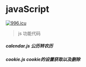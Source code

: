 # javaScript
[![996.icu](https://img.shields.io/badge/link-996.icu-red.svg)](https://996.icu)

> js 功能代码

##### calendar.js 公历转农历

##### cookie.js cookie的设置获取以及删除
